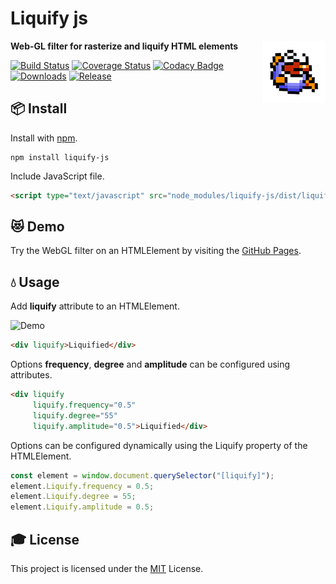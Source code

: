 # Liquify js

<img src="ressources/images/fish.gif" align="right">

**Web-GL filter for rasterize and liquify HTML elements**

[![Build Status](https://travis-ci.org/seeren/liquify-js.svg?branch=master)](https://travis-ci.org/seeren/liquify-js)
[![Coverage Status](https://coveralls.io/repos/github/seeren/liquify-js/badge.svg?branch=master)](https://coveralls.io/github/seeren/liquify-js?branch=master)
[![Codacy Badge](https://api.codacy.com/project/badge/Grade/89e8998a632244a9b14061503b12bd03)](https://www.codacy.com/app/seeren/liquify-js?utm_source=github.com&amp;utm_medium=referral&amp;utm_content=seeren/liquify-js&amp;utm_campaign=Badge_Grade)
[![Downloads](https://img.shields.io/npm/dt/liquify-js.svg)](https://www.npmjs.com/package/liquify-js)
[![Release](https://img.shields.io/npm/v/liquify-js.svg)](https://www.npmjs.com/package/liquify-js)

## 📦 Install

Install with [npm](https://www.npmjs.com/package/liquify-js).
```
npm install liquify-js
```
Include JavaScript file.
```html
<script type="text/javascript" src="node_modules/liquify-js/dist/liquify.js"></script>
```
## 😻 Demo

Try the WebGL filter on an HTMLElement by visiting the [GitHub Pages](https://seeren.github.io/liquify-js/).

## 💧 Usage

Add **liquify** attribute to an HTMLElement.

![Demo](ressources/images/jelly.gif)

```html
<div liquify>Liquified</div>
```
Options **frequency**, **degree** and **amplitude** can be configured using attributes.
```html
<div liquify
     liquify.frequency="0.5"
     liquify.degree="55"
     liquify.amplitude="0.5">Liquified</div>
```
Options can be configured dynamically using the Liquify property of the HTMLElement.
```js
const element = window.document.querySelector("[liquify]");
element.Liquify.frequency = 0.5;
element.Liquify.degree = 55;
element.Liquify.amplitude = 0.5;
```

## 🎓 License
This project is licensed under the [MIT](LICENSE) License.